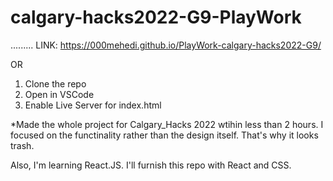 # calgary-hacks2022-G9-PlayWork
.........
LINK:
https://000mehedi.github.io/PlayWork-calgary-hacks2022-G9/

OR

1. Clone the repo
2. Open in VSCode
3. Enable Live Server for index.html

*Made the whole project for Calgary_Hacks 2022 wtihin less than 2 hours. I focused on the functinality rather than the design itself. That's why it looks trash.
 
Also, I'm learning React.JS. I'll furnish this repo with React and CSS.
